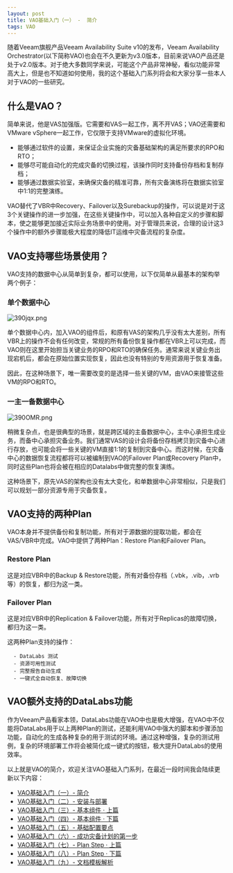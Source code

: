 ```yaml
---
layout: post
title: VAO基础入门（一） -  简介
tags: VAO
---
```



随着Veeam旗舰产品Veeam Availability Suite v10的发布，Veeam Availability Orchestrator(以下简称VAO)也会在不久更新为v3.0版本，目前来说VAO产品还是处于v2.0版本。对于绝大多数同学来说，可能这个产品非常神秘，看似功能非常高大上，但是也不知道如何使用，我的这个基础入门系列将会和大家分享一些本人对于VAO的一些研究。

## 什么是VAO？

简单来说，他是VAS加强版。它需要和VAS一起工作，离不开VAS；VAO还需要和VMware vSphere一起工作，它仅限于支持VMware的虚拟化环境。

 - 能够通过软件的设置，来保证企业实施的灾备基础架构的满足所要求的RPO和RTO；
 - 能够尽可能自动化的完成灾备的切换过程，该操作同时支持备份存档和复制存档；
 - 能够通过数据实验室，来确保灾备的精准可靠，所有灾备演练将在数据实验室中1:1的完整演练。

VAO替代了VBR中Recovery、Failover以及Surebackup的操作，可以说是对于这3个关键操作的进一步加强，在这些关键操作中，可以加入各种自定义的步骤和脚本，使之能够更加接近实际业务场景中的使用。对于管理员来说，合理的设计这3个操作中的额外步骤能极大程度的降低IT运维中灾备流程的复杂度。



## VAO支持哪些场景使用？

VAO支持的数据中心从简单到复杂，都可以使用，以下仅简单从最基本的架构举两个例子：

### 单个数据中心

![390jqx.png](https://s2.ax1x.com/2020/02/16/390jqx.png)



单个数据中心内，加入VAO的组件后，和原有VAS的架构几乎没有太大差别，所有VBR上的操作不会有任何改变，常规的所有备份恢复操作都在VBR上可以完成，而VAO则在这里开始担当关键业务的RPO和RTO的确保任务。通常来说关键业务出现宕机后，都会在原始位置实现恢复，因此也没有特别的专用资源用于恢复准备。

因此，在这种场景下，唯一需要改变的是选择一些关键的VM，由VAO来接管这些VM的RPO和RTO。

### 一主一备数据中心

![390OMR.png](https://s2.ax1x.com/2020/02/16/390OMR.png)

稍微复杂点，也是很典型的场景，就是跨区域的主备数据中心，主中心承担生成业务，而备中心承担灾备业务。我们通常VAS的设计会将备份存档拷贝到灾备中心进行存放，也可能会将一些关键的VM直接1:1的复制到灾备中心。而这时候，在灾备中心的数据恢复流程都将可以被编制到VAO的Failover Plan或Recovery Plan中，同时这些Plan也将会被在相应的Datalabs中做完整的恢复演练。

这种场景下，原先VAS的架构也没有太大变化，和单数据中心非常相似，只是我们可以规划一部分资源专用于灾备恢复。

## VAO支持的两种Plan

VAO本身并不提供备份和复制功能，所有对于源数据的提取功能，都会在VAS/VBR中完成。VAO中提供了两种Plan：Restore Plan和Failover Plan。

### Restore Plan

这是对应VBR中的Backup & Restore功能，所有对备份存档（.vbk，.vib，.vrb等）的恢复，都归为这一类。

### Failover Plan

这是对应VBR中的Replication & Failover功能，所有对于Replicas的故障切换，都归为这一类。

这两种Plan支持的操作：

```
  - DataLabs 测试
  - 资源可用性测试
  - 完整报告自动生成
  - 一键式全自动恢复、故障切换
```

## VAO额外支持的DataLabs功能

作为Veeam产品看家本领，DataLabs功能在VAO中也是极大增强，在VAO中不仅能将DataLabs用于以上两种Plan的测试，还能利用VAO中强大的脚本和步骤添加功能，自动化的生成各种复杂的用于测试的环境。通过这种增强，复杂的测试用例，复杂的环境部署工作将会被简化成一键式的按钮，极大提升DataLabs的使用效率。



以上就是VAO的简介，欢迎关注VAO基础入门系列，在最近一段时间我会陆续更新以下内容：

- [VAO基础入门（一）-  简介](https://blog.backupnext.cloud/_posts/2020-02-17-VAO-Guide-01/)
- [VAO基础入门（二）-  安装与部署](https://blog.backupnext.cloud/_posts/2020-02-18-VAO-Guide-02/)
- [VAO基础入门（三）-  基本组件 · 上篇](https://blog.backupnext.cloud/_posts/2020-02-19-VAO-Guide-03/)
- [VAO基础入门（四）-  基本组件 · 下篇](https://blog.backupnext.cloud/_posts/2020-02-20-VAO-Guide-04/)
- [VAO基础入门（五）-  基础配置要点](https://blog.backupnext.cloud/_posts/2020-02-21-VAO-Guide-05/)
- [VAO基础入门（六）-  成功灾备计划的第一步](https://blog.backupnext.cloud/_posts/2020-02-25-VAO-Guide-06/)
- [VAO基础入门（七）-  Plan Step  · 上篇](https://blog.backupnext.cloud/_posts/2020-02-27-VAO-Guide-07/)
- [VAO基础入门（八）-  Plan Step  · 下篇](https://blog.backupnext.cloud/_posts/2020-02-28-VAO-Guide-08/)
- [VAO基础入门（九）-  文档模板解析](https://blog.backupnext.cloud/_posts/2020-03-02-VAO-Guide-09/)